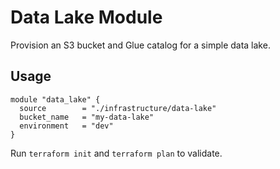 # Data Lake Module

Provision an S3 bucket and Glue catalog for a simple data lake.

## Usage

```hcl
module "data_lake" {
  source        = "./infrastructure/data-lake"
  bucket_name   = "my-data-lake"
  environment   = "dev"
}
```

Run `terraform init` and `terraform plan` to validate.
